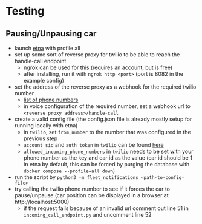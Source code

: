 # Testing

## Pausing/Unpausing car

- launch [etna](https://github.com/bringauto/etna) with profile all
- set up some sort of reverse proxy for twilio to be able to reach the handle-call endpoint
  - [ngrok](https://dashboard.ngrok.com/get-started/setup/linux) can be used for this (requires an account, but is free)
  - after installing, run it with `ngrok http <port>` (port is 8082 in the example config)
- set the address of the reverse proxy as a webhook for the required twilio number
  - [list of phone numbers](https://console.twilio.com/us1/develop/phone-numbers/manage/incoming)
  - in voice configuration of the required number, set a webhook url to `<reverse proxy address>/handle-call`
- create a valid config file (the config.json file is already mostly setup for running locally with etna)
  - in `twilio`, set `from_number` to the number that was configured in the previous step
  - `account_sid` and `auth_token` in `twilio` can be found [here](https://console.twilio.com/us1/account/keys-credentials/api-keys)
  - `allowed_incoming_phone_numbers` in `twilio` needs to be set with your phone number as the key and car id as the value (car id should be 1 in etna by default, this can be forced by purging the database with `docker compose --profile=all down`)
- run the script by `python3 -m fleet_notifications <path-to-config-file>`
- try calling the twilio phone number to see if it forces the car to pause/unpause (car position can be displayed in a browser at http://localhost:5000)
  - if the request fails because of an invalid url comment out line 51 in `incoming_call_endpoint.py` and uncomment line 52
  